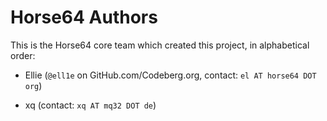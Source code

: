 # Horse64 Authors

This is the Horse64 core team which created this project,
in alphabetical order:

- Ellie (`@ell1e` on GitHub.com/Codeberg.org, contact: `el AT horse64 DOT org`)

- xq (contact: `xq AT mq32 DOT de`)


